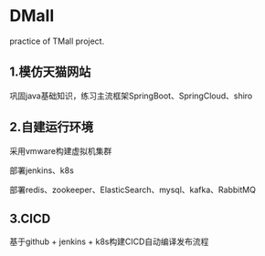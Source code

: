 # DMall
practice of TMall project.

## 1.模仿天猫网站
巩固java基础知识，练习主流框架SpringBoot、SpringCloud、shiro
## 2.自建运行环境
采用vmware构建虚拟机集群

部署jenkins、k8s

部署redis、zookeeper、ElasticSearch、mysql、kafka、RabbitMQ
## 3.CICD
基于github + jenkins + k8s构建CICD自动编译发布流程